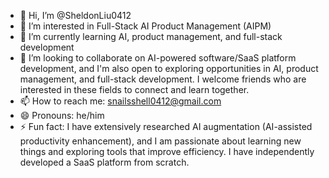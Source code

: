 - 👋 Hi, I’m @SheldonLiu0412
- 👀 I’m interested in Full-Stack AI Product Management (AIPM)
- 🌱 I’m currently learning AI, product management, and full-stack development
- 💞️ I’m looking to collaborate on AI-powered software/SaaS platform development, and I'm also open to exploring opportunities in AI, product management, and full-stack development. I welcome friends who are interested in these fields to connect and learn together.
- 📫 How to reach me: snailsshell0412@gmail.com
- 😄 Pronouns: he/him
- ⚡ Fun fact: I have extensively researched AI augmentation (AI-assisted productivity enhancement), and I am passionate about learning new things and exploring tools that improve efficiency. I have independently developed a SaaS platform from scratch.

<!---
SheldonLiu0412/SheldonLiu0412 is a ✨ special ✨ repository because its `README.md` (this file) appears on your GitHub profile.
You can click the Preview link to take a look at your changes.
--->
